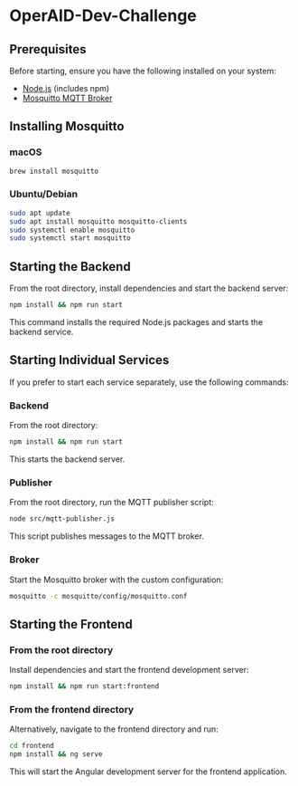 # OperAID-Dev-Challenge

## Prerequisites

Before starting, ensure you have the following installed on your system:

- [Node.js](https://nodejs.org/) (includes npm)
- [Mosquitto MQTT Broker](https://mosquitto.org/)

## Installing Mosquitto

### macOS

```bash
brew install mosquitto
```

### Ubuntu/Debian

```bash
sudo apt update
sudo apt install mosquitto mosquitto-clients
sudo systemctl enable mosquitto
sudo systemctl start mosquitto
```

## Starting the Backend

From the root directory, install dependencies and start the backend server:

```bash
npm install && npm run start
```

This command installs the required Node.js packages and starts the backend service.

## Starting Individual Services

If you prefer to start each service separately, use the following commands:

### Backend

From the root directory:

```bash
npm install && npm run start
```

This starts the backend server.

### Publisher

From the root directory, run the MQTT publisher script:

```bash
node src/mqtt-publisher.js
```

This script publishes messages to the MQTT broker.

### Broker

Start the Mosquitto broker with the custom configuration:

```bash
mosquitto -c mosquitto/config/mosquitto.conf
```

## Starting the Frontend

### From the root directory

Install dependencies and start the frontend development server:

```bash
npm install && npm run start:frontend
```

### From the frontend directory

Alternatively, navigate to the frontend directory and run:

```bash
cd frontend
npm install && ng serve
```

This will start the Angular development server for the frontend application.
